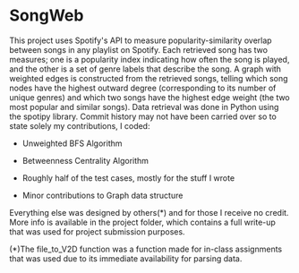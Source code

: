 # SongWeb

This project uses Spotify's API to measure popularity-similarity overlap between songs in any playlist on Spotify. Each retrieved song has two measures; one is a popularity index indicating how often the song is played, and the other is a set of genre labels that describe the song. A graph with weighted edges is constructed from the retrieved songs, telling which song nodes have the highest outward degree (corresponding to its number of unique genres) and which two songs have the highest edge weight (the two most popular and similar songs). Data retrieval was done in Python using the spotipy library. Commit history may not have been carried over so to state solely my contributions, I coded:

* Unweighted BFS Algorithm

* Betweenness Centrality Algorithm

* Roughly half of the test cases, mostly for the stuff I wrote

* Minor contributions to Graph data structure

Everything else was designed by others(*) and for those I receive no credit. More info is available in the project folder, which contains a full write-up that was used for project submission purposes.

(*)The file_to_V2D function was a function made for in-class assignments that was used due to its immediate availability for parsing data.

